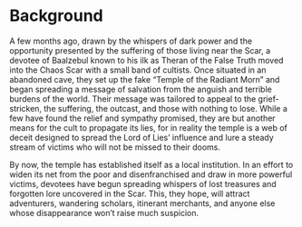 # Background 
A few months ago, drawn by the whispers of dark power and the opportunity presented by the suffering of those living near the Scar, a devotee of Baalzebul known to his ilk as Theran of the False Truth moved into the Chaos Scar with a small band of cultists. Once situated in an abandoned cave, they set up the fake “Temple of the Radiant Morn” and began spreading a message of salvation from the anguish and terrible burdens of the world. Their message was tailored to appeal to the grief-stricken, the suffering, the outcast, and those with nothing to lose. While a few have found the relief and sympathy promised, they are but another means for the cult to propagate its lies, for in reality the temple is a web of deceit designed to spread the Lord of Lies’ influence and lure a steady stream of victims who will not be missed to their dooms. 

By now, the temple has established itself as a local institution. In an effort to widen its net from the poor and disenfranchised and draw in more powerful victims, devotees have begun spreading whispers of lost treasures and forgotten lore uncovered in the Scar. This, they hope, will attract adventurers, wandering scholars, itinerant merchants, and anyone else whose disappearance won’t raise much suspicion.

 
